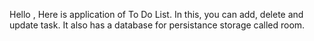 Hello , Here is application of To Do List. In this, you can add, delete and update task. It also has a database for persistance storage called room. 

